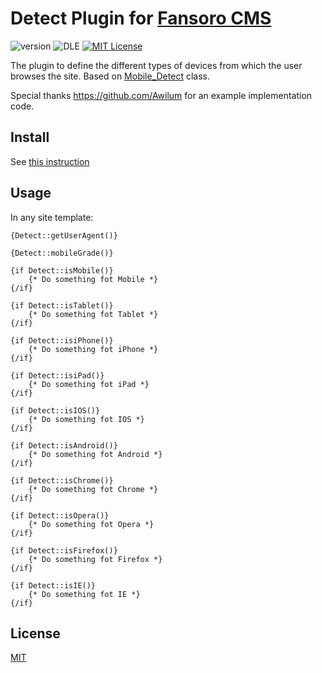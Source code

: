 # Detect Plugin for [Fansoro CMS](http://fansoro.org/)

![version](https://img.shields.io/badge/version-1.1.0-brightgreen.svg?style=flat-square "Version")
![DLE](https://img.shields.io/badge/Fansoro-2.x-green.svg?style=flat-square "Fansoro Version")
[![MIT License](https://img.shields.io/badge/license-MIT-blue.svg?style=flat-square)](https://github.com/pafnuty-fansoro-plugins/fansoro-plugin-detect/blob/master/LICENSE)

The plugin to define the different types of devices from which the user browses the site. Based on [Mobile_Detect](http://mobiledetect.net/) class.

Special thanks https://github.com/Awilum for an example implementation code.


## Install
See [this instruction](http://fansoro.org/documentation/plugins/plugins-installation)

## Usage
In any site template:
```smarty
{Detect::getUserAgent()}

{Detect::mobileGrade()}

{if Detect::isMobile()}
    {* Do something fot Mobile *}
{/if}

{if Detect::isTablet()}
    {* Do something fot Tablet *}
{/if}

{if Detect::isiPhone()}
    {* Do something fot iPhone *}
{/if}

{if Detect::isiPad()}
    {* Do something fot iPad *}
{/if}

{if Detect::isIOS()}
    {* Do something fot IOS *}
{/if}

{if Detect::isAndroid()}
    {* Do something fot Android *}
{/if}

{if Detect::isChrome()}
    {* Do something fot Chrome *}
{/if}

{if Detect::isOpera()}
    {* Do something fot Opera *}
{/if}

{if Detect::isFirefox()}
    {* Do something fot Firefox *}
{/if}

{if Detect::isIE()}
    {* Do something fot IE *}
{/if}
```


## License 
[MIT](https://github.com/pafnuty-fansoro-plugins/fansoro-plugin-detect/blob/master/LICENSE)